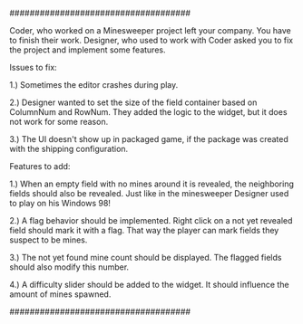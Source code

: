 ####################################

Coder, who worked on a Minesweeper project left your company. You have to finish their work.
Designer, who used to work with Coder asked you to fix the project and implement some features.

Issues to fix:

1.) Sometimes the editor crashes during play.

2.) Designer wanted to set the size of the field container based on ColumnNum and RowNum. They added the logic to the widget, but it does not work for some reason.

3.) The UI doesn't show up in packaged game, if the package was created with the shipping configuration.


Features to add:

1.) When an empty field with no mines around it is revealed, the neighboring fields should also be revealed. Just like in the minesweeper Designer used to play on his Windows 98!

2.) A flag behavior should be implemented. Right click on a not yet revealed field should mark it with a flag. That way the player can mark fields they suspect to be mines.

3.) The not yet found mine count should be displayed. The flagged fields should also modify this number.

4.) A difficulty slider should be added to the widget. It should influence the amount of mines spawned.


####################################